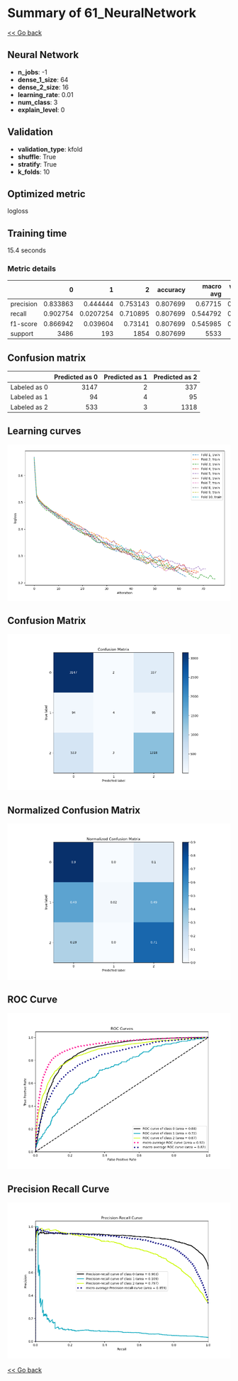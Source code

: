 # Summary of 61_NeuralNetwork

[<< Go back](../README.md)


## Neural Network
- **n_jobs**: -1
- **dense_1_size**: 64
- **dense_2_size**: 16
- **learning_rate**: 0.01
- **num_class**: 3
- **explain_level**: 0

## Validation
 - **validation_type**: kfold
 - **shuffle**: True
 - **stratify**: True
 - **k_folds**: 10

## Optimized metric
logloss

## Training time

15.4 seconds

### Metric details
|           |           0 |           1 |           2 |   accuracy |   macro avg |   weighted avg |   logloss |
|:----------|------------:|------------:|------------:|-----------:|------------:|---------------:|----------:|
| precision |    0.833863 |   0.444444  |    0.753143 |   0.807699 |    0.67715  |       0.793232 |  0.539436 |
| recall    |    0.902754 |   0.0207254 |    0.710895 |   0.807699 |    0.544792 |       0.807699 |  0.539436 |
| f1-score  |    0.866942 |   0.039604  |    0.73141  |   0.807699 |    0.545985 |       0.792669 |  0.539436 |
| support   | 3486        | 193         | 1854        |   0.807699 | 5533        |    5533        |  0.539436 |


## Confusion matrix
|              |   Predicted as 0 |   Predicted as 1 |   Predicted as 2 |
|:-------------|-----------------:|-----------------:|-----------------:|
| Labeled as 0 |             3147 |                2 |              337 |
| Labeled as 1 |               94 |                4 |               95 |
| Labeled as 2 |              533 |                3 |             1318 |

## Learning curves
![Learning curves](learning_curves.png)
## Confusion Matrix

![Confusion Matrix](confusion_matrix.png)


## Normalized Confusion Matrix

![Normalized Confusion Matrix](confusion_matrix_normalized.png)


## ROC Curve

![ROC Curve](roc_curve.png)


## Precision Recall Curve

![Precision Recall Curve](precision_recall_curve.png)



[<< Go back](../README.md)
